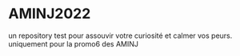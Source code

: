 # AMINJ2022
un repository test pour assouvir votre curiosité et calmer vos peurs.
uniquement pour la promo6 des AMINJ
